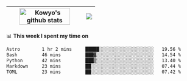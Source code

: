 | <a href="https://github.com/anuraghazra/github-readme-stats"><img width="85%" src="https://github-readme-stats.vercel.app/api?username=kowyo&show_icons=true&hide_border=true&theme=transparent" alt="Kowyo's github stats" /></a> | <a href="https://github.com/anuraghazra/github-readme-stats"><img align="center" src="https://github-readme-stats.vercel.app/api/top-langs/?username=kowyo&exclude_repo=Engineering-Competition-Robot,mobile-robot&hide=c,assembly,shaderlab,hlsl,mathematica,cmake&layout=compact&hide_border=true&theme=transparent" /></a> |
| ------------- | ------------- |

📊 **This week I spent my time on**
<!--START_SECTION:waka-->

```txt
Astro        1 hr 2 mins     █████░░░░░░░░░░░░░░░░░░░░   19.56 %
Bash         46 mins         ███▓░░░░░░░░░░░░░░░░░░░░░   14.54 %
Python       42 mins         ███▒░░░░░░░░░░░░░░░░░░░░░   13.40 %
Markdown     23 mins         ██░░░░░░░░░░░░░░░░░░░░░░░   07.44 %
TOML         23 mins         ██░░░░░░░░░░░░░░░░░░░░░░░   07.42 %
```

<!--END_SECTION:waka-->
